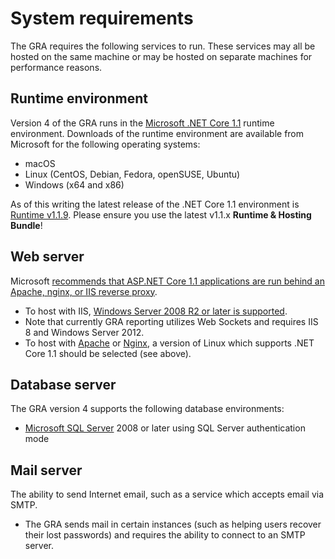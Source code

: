 # System requirements

The GRA requires the following services to run. These services may all be hosted on the same machine or may be hosted on separate machines for performance reasons.

## Runtime environment
Version 4 of the GRA runs in the [Microsoft .NET Core 1.1](https://www.microsoft.com/net/download/all) runtime environment. Downloads of the runtime environment are available from Microsoft for the following operating systems:
  * macOS
  * Linux (CentOS, Debian, Fedora, openSUSE, Ubuntu)
  * Windows (x64 and x86)

As of this writing the latest release of the .NET Core 1.1 environment is [Runtime v1.1.9](https://www.microsoft.com/net/download/dotnet-core/1.1). Please ensure you use the latest v1.1.x **Runtime & Hosting Bundle**!

## Web server
Microsoft [recommends that ASP.NET Core 1.1 applications are run behind an Apache, nginx, or IIS reverse proxy](https://docs.microsoft.com/en-us/aspnet/core/fundamentals/servers/kestrel?view=aspnetcore-1.1&tabs=aspnetcore1x#when-to-use-kestrel-with-a-reverse-proxy).
  * To host with IIS, [Windows Server 2008 R2 or later is supported](https://docs.microsoft.com/en-us/aspnet/core/host-and-deploy/iis/?view=aspnetcore-1.1&tabs=aspnetcore1x).
  * Note that currently GRA reporting utilizes Web Sockets and requires IIS 8 and Windows Server 2012.
  * To host with [Apache](https://docs.microsoft.com/en-us/aspnet/core/host-and-deploy/linux-apache?view=aspnetcore-1.1&tabs=aspnetcore1x) or [Nginx](https://docs.microsoft.com/en-us/aspnet/core/host-and-deploy/linux-nginx?view=aspnetcore-1.1&tabs=aspnetcore1x), a version of Linux which supports .NET Core 1.1 should be selected (see above).

## Database server
The GRA version 4 supports the following database environments:
  * [Microsoft SQL Server](http://www.microsoft.com/en-us/server-cloud/products/sql-server/) 2008 or later using SQL Server authentication mode

## Mail server
The ability to send Internet email, such as a service which accepts email via SMTP.
  * The GRA sends mail in certain instances (such as helping users recover their lost passwords) and requires the ability to connect to an SMTP server.
